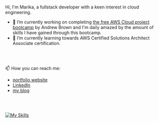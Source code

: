 <!--
<a href="https://www.linkedin.com/in/marika-bergman">
<img align="left" alt="linkedin" width="22px" src="https://cdn.jsdelivr.net/npm/simple-icons@v3/icons/linkedin.svg" />
</a>

<a href="https://blog.marikabergman.com">
<img align="left" alt="hashnode" width="22px" src="https://cdn.jsdelivr.net/npm/simple-icons/icons/hashnode.svg" />
</a>
-->


</br>

Hi, I'm Marika, a fullstack developer with a keen interest in cloud engineering. 

- 🔭 I’m currently working on completing [the free AWS Cloud project bootcamp](https://aws.cloudprojectbootcamp.com/) by Andrew Brown and I'm daily amazed by the amount of skills I have gained through this bootcamp.
- 🌱 I’m currently learning towards AWS Certified Solutions Architect Associate certification. 

</br>
</br>

📫 How you can reach me: 
- [portfolio website](https://marikabergman.com)
- [LinkedIn](https://www.linkedin.com/in/marika-bergman)
- [my blog](https://blog.marikabergman.com)

</br>
</br>


[![My Skills](https://skillicons.dev/icons?i=aws,js,bash,docker,nodejs,postgres,mongodb,html,css,react,ngular)](https://skillicons.dev)
